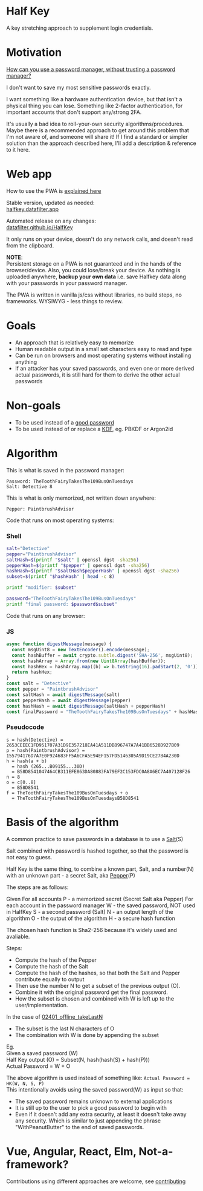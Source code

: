 # Half Key

A key stretching approach to supplement login credentials.

# Motivation

[How can you use a password manager, without trusting a password manager?](motivation.md)

I don't want to save my most sensitive passwords exactly.

I want something like a hardware authentication device, but that isn't a physical thing you can lose. Something like 2-factor authentication, for important accounts that don't support any/strong 2FA.

It's usually a bad idea to roll-your-own security algorithms/procedures. Maybe there is a recommended approach to get around this problem that I'm not aware of, and someone will share it! If I find a standard or simpler solution than the approach described here, I'll add a description & reference to it here.

# Web app

How to use the PWA is [explained here](usage.md)

Stable version, updated as needed:  
[halfkey.datafilter.app](https://halfkey.datafilter.app)  

Automated release on any changes:  
[datafilter.github.io/HalfKey](https://datafilter.github.io/HalfKey)

It only runs on your device, doesn't do any network calls, and doesn't read from the clipboard.

__NOTE__:  
Persistent storage on a PWA is not guaranteed and in the hands of the browser/device. Also, you could lose/break your device. As nothing is uploaded anywhere, __backup your own data__ i.e. save Halfkey data along with your passwords in your password manager.

The PWA is written in vanilla js/css without libraries, no build steps, no frameworks. WYSIWYG - less things to review.

# Goals

* An approach that is relatively easy to memorize
* Human readable output in a small set characters easy to read and type
* Can be run on browsers and most operating systems without installing anything
* If an attacker has your saved passwords, and even one or more derived actual passwords, it is still hard for them to derive the other actual passwords

# Non-goals

* To be used instead of a [good password](https://diceware.dmuth.org/?debug=7)
* To be used instead of or replace a [KDF](https://en.wikipedia.org/wiki/Key_derivation_function), eg. PBKDF or Argon2id

# Algorithm

This is what is saved in the password manager:
```
Password: TheToothFairyTakesThe109BusOnTuesdays
Salt: Detective 8
```
This is what is only memorized, not written down anywhere:
```
Pepper: PaintbrushAdvisor
```

Code that runs on most operating systems:
### Shell
```sh
salt="Detective"
pepper="PaintbrushAdvisor"
saltHash=$(printf "$salt" | openssl dgst -sha256)
pepperHash=$(printf "$pepper" | openssl dgst -sha256)
hashHash=$(printf "$saltHash$pepperHash" | openssl dgst -sha256)
subset=$(printf "$hashHash" | head -c 8)

printf "modifier: $subset"

password="TheToothFairyTakesThe109BusOnTuesdays"
printf "final password: $password$subset"
```

Code that runs on any browser:
### JS
```javascript
async function digestMessage(message) {
  const msgUint8 = new TextEncoder().encode(message);                             
  const hashBuffer = await crypto.subtle.digest('SHA-256', msgUint8);             
  const hashArray = Array.from(new Uint8Array(hashBuffer));                       
  const hashHex = hashArray.map((b) => b.toString(16).padStart(2, '0')).join('');
  return hashHex;
}
const salt = "Detective"
const pepper = "PaintbrushAdvisor"
const saltHash = await digestMessage(salt)
const pepperHash = await digestMessage(pepper)
const hashHash = await digestMessage(saltHash + pepperHash)
const finalPassword = "TheToothFairyTakesThe109BusOnTuesdays" + hashHash.substring(0,8)
```
### Pseudocode
```
s = hash(Detective) = 2653CEEEC1FD951707A31D9E357218EA41A511DB896747A7A41BB6528D927B09
p = hash(PaintbrushAdvisor) = 155794176D7A7E0F924683FF5A6CFA5E94EF157FD5146305A9D19CE27B4A230D
h = hash(a + b)
  = hash (265...B09155...30D)
  = B58D8541047464CB311EFE863DA80883FA79EF2C153FDC0A8A6EC7A407128F26
n = 8
o = c[0..8]
  = B58D8541
f = TheToothFairyTakesThe109BusOnTuesdays + o
  = TheToothFairyTakesThe109BusOnTuesdaysB58D8541
```

# Basis of the algorithm

A common practice to save passwords in a database is to use a [Salt](https://en.wikipedia.org/wiki/Salt_(cryptography))(S)

Salt combined with password is hashed together, so that the password is not easy to guess.

Half Key is the same thing, to combine a known part, Salt, and a number(N) with an unknown part - a secret Salt, aka [Pepper](https://en.wikipedia.org/wiki/Pepper_(cryptography))(P)

The steps are as follows:

Given 
For all accounts
P - a memorized secret (Secret Salt aka Pepper)
For each account in the password manager
W - the saved password, NOT used in HalfKey
S - a second password (Salt)
N - an output length of the algorithm
O - the output of the algorithm
H - a secure hash function

The chosen hash function is Sha2-256 because it's widely used and avaliable.

Steps:
* Compute the hash of the Pepper
* Compute the hash of the Salt
* Compute the hash of the hashes, so that both the Salt and Pepper contribute equally to output
* Then use the number N to get a subset of the previous output (O).
* Combine it with the original password get the final password.
* How the subset is chosen and combined with W is left up to the user/implementation.

In the case of [02401_offline_takeLastN](pwa/variants/02401_offline_takeLastN)
* The subset is the last N characters of O
* The combination with W is done by appending the subset

Eg.  
Given a saved password (W)  
Half Key output (O) = Subset(N, hash(hash(S) + hash(P)))  
Actual Password = W + O

The above algorithm is used instead of something like: 
`Actual Password = HK(W, N, S, P)`  
This intentionally avoids using the saved password(W) as input so that:
* The saved password remains unknown to external applications
* It is still up to the user to pick a good password to begin with
* Even if it doesn't add any extra security, at least it doesn't take away any security. Which is similar to just appending the phrase "WithPeanutButter" to the end of saved passwords.


# Vue, Angular, React, Elm, Not-a-framework?

Contributions using different approaches are welcome, see [contributing](contributing.md)
